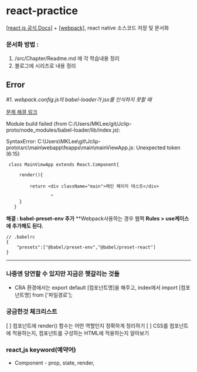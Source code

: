 # react-practice
[\[react.js 공식 Docs\]](https://ko.reactjs.org/docs/handling-events.html) + [\[webpack\]](https://webpack.js.org/guides/installation/), react native 소스코드 저장 및 문서화

### 문서화 방법 :  

1. /src/Chapter/Readme.md 에 각 학습내용 정리
2. 블로그에 시리즈로 내용 정리

## Error

*#1. webpack.config.js의 babel-loader가 jsx를 인식하지 못할 때*

[문제 해결 링크](https://codeday.me/ko/qa/20190306/7812.html)

 Module build failed (from C:/Users/MKLee/git/Jclip-proto/node_modules/babel-loader/lib/index.js):
 
 SyntaxError: C:\Users\MKLee\git\Jclip-proto\src\main\webapp\feapps\main\mainViewApp.js: Unexpected token (6:15)

```
 class MainViewApp extends React.Component{
 
     render(){

         return <div className="main">메인 페이지 테스트</div>
  
                 ^
     }
   }
```

**해결 : babel-preset-env 추가**
**Webpack사용하는 경우 웹팩 **Rules > use케이스에 추가해도 된다.**

```
// .babelrc
{
    "presets":["@babel/preset-env","@babel/preset-react"]
}
```

---


### 나중엔 당연할 수 있지만 지금은 헷갈리는 것들

* CRA 환경에서는 export default [컴포넌트명]을 해주고, index에서 import [컴포넌트명] from ['파일경로'];


### 궁금한것 체크리스트

[ ] 컴포넌트에 render() 함수는 어떤 역할인지 정확하게 정리하기
[ ] CSS를 컴포넌트에 적용하는지, 컴포넌트를 구성하는 HTML에 적용하는지 알아보기

### react,js keyword(예약어) 

* Component - prop, state, render, 